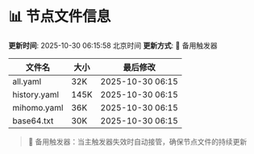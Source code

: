 # 📊 节点文件信息

**更新时间**: 2025-10-30 06:15:58 北京时间
**更新方式**: 🔄 备用触发器

| 文件名 | 大小 | 最后修改 |
|--------|------|----------|
| all.yaml | 32K | 2025-10-30 06:15 |
| history.yaml | 145K | 2025-10-30 06:15 |
| mihomo.yaml | 36K | 2025-10-30 06:15 |
| base64.txt | 30K | 2025-10-30 06:15 |

> 🔄 备用触发器：当主触发器失效时自动接管，确保节点文件的持续更新
